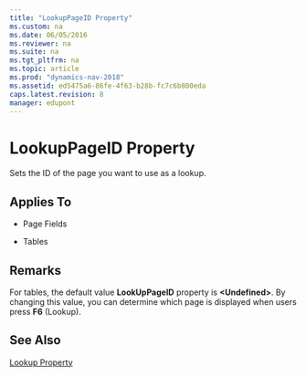 ```yaml
---
title: "LookupPageID Property"
ms.custom: na
ms.date: 06/05/2016
ms.reviewer: na
ms.suite: na
ms.tgt_pltfrm: na
ms.topic: article
ms.prod: "dynamics-nav-2018"
ms.assetid: ed5475a6-86fe-4f63-b28b-fc7c6b800eda
caps.latest.revision: 8
manager: edupont
---
```

# LookupPageID Property
Sets the ID of the page you want to use as a lookup.  
  
## Applies To  
  
-   Page Fields  
  
-   Tables  
  
## Remarks  
 For tables, the default value **LookUpPageID** property is **\<Undefined>**. By changing this value, you can determine which page is displayed when users press **F6** \(Lookup\).  
  
## See Also  
 [Lookup Property](Lookup-Property.md)